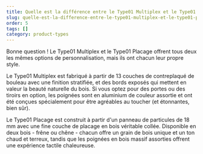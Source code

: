 ```yaml
---
title: Quelle est la différence entre le Type01 Multiplex et le Type01 Placage ?
slug: quelle-est-la-difference-entre-le-type01-multiplex-et-le-type01-placage
order: 5
tags: []
category: product-types
---
```


Bonne question ! Le Type01 Multiplex et le Type01 Placage offrent tous deux les mêmes options de personnalisation, mais ils ont chacun leur propre style.

Le Type01 Multiplex est fabriqué à partir de 13 couches de contreplaqué de bouleau avec une finition stratifiée, et des bords exposés qui mettent en valeur la beauté naturelle du bois. Si vous optez pour des portes ou des tiroirs en option, les poignées sont en aluminium de couleur assortie et ont été conçues spécialement pour être agréables au toucher (et étonnantes, bien sûr).

Le Type01 Placage est construit à partir d'un panneau de particules de 18 mm avec une fine couche de placage en bois véritable collée. Disponible en deux bois - frêne ou chêne - chacun offre un grain de bois unique et un ton chaud et terreux, tandis que les poignées en bois massif assorties offrent une expérience tactile chaleureuse.

